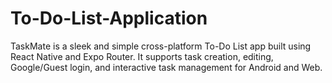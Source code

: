 # To-Do-List-Application
TaskMate is a sleek and simple cross-platform To-Do List app built using React Native and Expo Router. It supports task creation, editing, Google/Guest login, and interactive task management for Android and Web.
